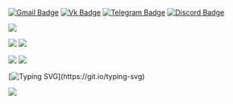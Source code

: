 [![Gmail Badge](https://img.shields.io/badge/-Gmail-c14438?style=for-the-badge&logo=Gmail&logoColor=white&link=mailto:guvacode@gmail.com)](mailto:guvacode@gmail.com) 
[![Vk Badge](https://img.shields.io/badge/-VKontakte-0072b1?style=for-the-badge&logo=Vk&logoColor=white&link=https://vk.com/gunkovadim)](https://vk.com/gunkovadim) 
[![Telegram Badge](https://img.shields.io/badge/-Telegram-grey?style=for-the-badge&logo=telegram&logoColor=white&link=https://t.me/GuvaCode)](https://t.me/GuvaCode) 
[![Discord Badge](https://img.shields.io/badge/-Discord-blue?style=for-the-badge&logo=discord&logoColor=white&link=https://discord.gg/xc9D8ZWz)](https://discord.gg/xc9D8ZWz) 

![](https://github-profile-summary-cards.vercel.app/api/cards/profile-details?username=guvacode&theme=github) 

![](https://github-profile-summary-cards.vercel.app/api/cards/stats?username=guvacode&theme=github) 
![](https://github-profile-summary-cards.vercel.app/api/cards/productive-time?username=guvacode&theme=github) 

![](https://github-profile-summary-cards.vercel.app/api/cards/repos-per-language?username=guvacode&theme=github) 
![](https://github-profile-summary-cards.vercel.app/api/cards/most-commit-language?username=guvacode&theme=github) 

[![Typing SVG](https://readme-typing-svg.herokuapp.com?color=%2340c463&width=500&height=30&lines=I+love+Pascal+and+have+been+programming;in+it+for+more+than+25+years.)](https://git.io/typing-svg)

![](https://komarev.com/ghpvc/?username=guvacode&style=flat-square)


